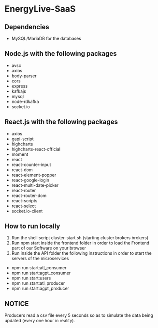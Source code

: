 # EnergyLive-SaaS
## Dependencies
* MySQL/MariaDB for the databases

## Node.js with the following packages
* avsc
* axios
* body-parser
* cors
* express
* kafkajs
* mysql
* node-rdkafka
* socket.io

## React.js with the following packages
* axios
* gapi-script
* highcharts
* highcharts-react-official
* moment
* react
* react-counter-input
* react-dom
* react-element-popper
* react-google-login
* react-multi-date-picker
* react-router
* react-router-dom
* react-scripts
* react-select
* socket.io-client

## How to run locally
1. Run the shell script cluster-start.sh (starting cluster brokers brokers)
2. Run npm start inside the frontend folder in order to load the Frontend part of our Software on your browser
3. Run inside the API folder the following instructions in order to start the servers of the microservices
  * npm run start:atl_consumer
  * npm run start:agpt_consumer
  * npm run start:users
  * npm run start:atl_producer
  * npm run start:agpt_producer

## NOTICE
Producers read a csv file every 5 seconds so as to simulate the data being updated (every one hour in reality).
